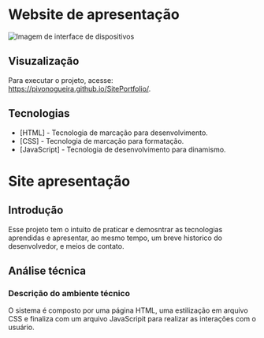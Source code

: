 # Website de apresentação
<fig>
<img src="https://proxy.organicadigital.com/img-bacf38906d12cab2.png?thumb=701x" alt="Imagem de interface de dispositivos">
</fig>

## Visuzalização
Para executar o projeto, acesse: https://pivonogueira.github.io/SitePortfolio/.

## Tecnologias
* [HTML] - Tecnologia de marcação para desenvolvimento.
* [CSS] - Tecnologia de marcação para formatação.
* [JavaScript] - Tecnologia de desenvolvimento para dinamismo.


# Site apresentação

## Introdução

Esse projeto tem o intuito de praticar e demosntrar as tecnologias aprendidas e apresentar, ao mesmo tempo, um breve historico do desenvolvedor, e meios de contato.


## Análise técnica

### Descrição do ambiente técnico

O sistema é composto por uma página HTML, uma estilização em arquivo CSS e finaliza com um arquivo JavaScripit para
realizar as interações com o usuário.

